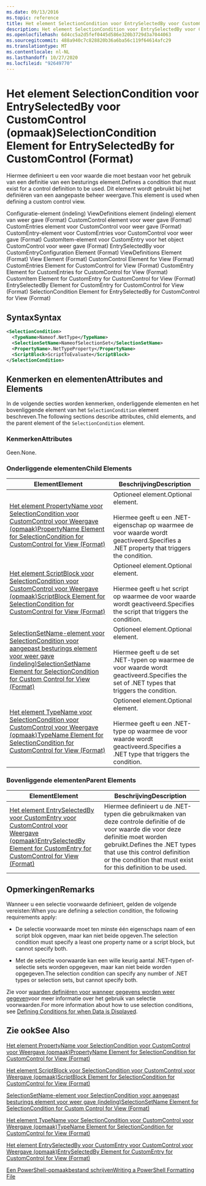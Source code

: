 ```yaml
---
ms.date: 09/13/2016
ms.topic: reference
title: Het element SelectionCondition voor EntrySelectedBy voor CustomControl (opmaak)
description: Het element SelectionCondition voor EntrySelectedBy voor CustomControl (opmaak)
ms.openlocfilehash: 6d4cc5a2d5fef0445d586e320b3729d3a7044063
ms.sourcegitcommit: 488a940c7c828820b36a6ba56c119f64614afc29
ms.translationtype: MT
ms.contentlocale: nl-NL
ms.lasthandoff: 10/27/2020
ms.locfileid: "92649770"
---
```

# <a name="selectioncondition-element-for-entryselectedby-for-customcontrol-format"></a><span data-ttu-id="47bc4-103">Het element SelectionCondition voor EntrySelectedBy voor CustomControl (opmaak)</span><span class="sxs-lookup"><span data-stu-id="47bc4-103">SelectionCondition Element for EntrySelectedBy for CustomControl (Format)</span></span>

<span data-ttu-id="47bc4-104">Hiermee definieert u een voor waarde die moet bestaan voor het gebruik van een definitie van een besturings element.</span><span class="sxs-lookup"><span data-stu-id="47bc4-104">Defines a condition that must exist for a control definition to be used.</span></span> <span data-ttu-id="47bc4-105">Dit element wordt gebruikt bij het definiëren van een aangepaste beheer weergave.</span><span class="sxs-lookup"><span data-stu-id="47bc4-105">This element is used when defining a custom control view.</span></span>

<span data-ttu-id="47bc4-106">Configuratie-element (indeling) ViewDefinitions element (indeling) element van weer gave (Format) CustomControl element voor weer gave (Format) CustomEntries element voor CustomControl voor weer gave (Format) CustomEntry-element voor CustomEntries voor CustomControl voor weer gave (Format) CustomItem-element voor CustomEntry voor het object CustomControl voor weer gave (Format) EntrySelectedBy voor CustomEntry</span><span class="sxs-lookup"><span data-stu-id="47bc4-106">Configuration Element (Format) ViewDefinitions Element (Format) View Element (Format) CustomControl Element for View (Format) CustomEntries Element for CustomControl for View (Format) CustomEntry Element for CustomEntries for CustomControl for View (Format) CustomItem Element for CustomEntry for CustomControl for View (Format) EntrySelectedBy Element for CustomEntry for CustomControl for View (Format) SelectionCondition Element for EntrySelectedBy for CustomControl for View (Format)</span></span>

## <a name="syntax"></a><span data-ttu-id="47bc4-107">Syntax</span><span class="sxs-lookup"><span data-stu-id="47bc4-107">Syntax</span></span>

```xml
<SelectionCondition>
  <TypeName>Nameof.NetType</TypeName>
  <SelectionSetName>NameofSelectionSet</SelectionSetName>
  <PropertyName>.NetTypeProperty</PropertyName>
  <ScriptBlock>ScriptToEvaluate</ScriptBlock>
</SelectionCondition>
```

## <a name="attributes-and-elements"></a><span data-ttu-id="47bc4-108">Kenmerken en elementen</span><span class="sxs-lookup"><span data-stu-id="47bc4-108">Attributes and Elements</span></span>

<span data-ttu-id="47bc4-109">In de volgende secties worden kenmerken, onderliggende elementen en het bovenliggende element van het `SelectionCondition` element beschreven.</span><span class="sxs-lookup"><span data-stu-id="47bc4-109">The following sections describe attributes, child elements, and the parent element of the `SelectionCondition` element.</span></span>

### <a name="attributes"></a><span data-ttu-id="47bc4-110">Kenmerken</span><span class="sxs-lookup"><span data-stu-id="47bc4-110">Attributes</span></span>

<span data-ttu-id="47bc4-111">Geen.</span><span class="sxs-lookup"><span data-stu-id="47bc4-111">None.</span></span>

### <a name="child-elements"></a><span data-ttu-id="47bc4-112">Onderliggende elementen</span><span class="sxs-lookup"><span data-stu-id="47bc4-112">Child Elements</span></span>

|<span data-ttu-id="47bc4-113">Element</span><span class="sxs-lookup"><span data-stu-id="47bc4-113">Element</span></span>|<span data-ttu-id="47bc4-114">Beschrijving</span><span class="sxs-lookup"><span data-stu-id="47bc4-114">Description</span></span>|
|-------------|-----------------|
|[<span data-ttu-id="47bc4-115">Het element PropertyName voor SelectionCondition voor CustomControl voor Weergave (opmaak)</span><span class="sxs-lookup"><span data-stu-id="47bc4-115">PropertyName Element for SelectionCondition for CustomControl for View (Format)</span></span>](./propertyname-element-for-selectioncondition-for-customcontrol-for-view-format.md)|<span data-ttu-id="47bc4-116">Optioneel element.</span><span class="sxs-lookup"><span data-stu-id="47bc4-116">Optional element.</span></span><br /><br /> <span data-ttu-id="47bc4-117">Hiermee geeft u een .NET-eigenschap op waarmee de voor waarde wordt geactiveerd.</span><span class="sxs-lookup"><span data-stu-id="47bc4-117">Specifies a .NET property that triggers the condition.</span></span>|
|[<span data-ttu-id="47bc4-118">Het element ScriptBlock voor SelectionCondition voor CustomControl voor Weergave (opmaak)</span><span class="sxs-lookup"><span data-stu-id="47bc4-118">ScriptBlock Element for SelectionCondition for CustomControl for View (Format)</span></span>](./scriptblock-element-for-selectioncondition-for-customcontrol-for-view-format.md)|<span data-ttu-id="47bc4-119">Optioneel element.</span><span class="sxs-lookup"><span data-stu-id="47bc4-119">Optional element.</span></span><br /><br /> <span data-ttu-id="47bc4-120">Hiermee geeft u het script op waarmee de voor waarde wordt geactiveerd.</span><span class="sxs-lookup"><span data-stu-id="47bc4-120">Specifies the script that triggers the condition.</span></span>|
|[<span data-ttu-id="47bc4-121">SelectionSetName-element voor SelectionCondition voor aangepast besturings element voor weer gave (indeling)</span><span class="sxs-lookup"><span data-stu-id="47bc4-121">SelectionSetName Element for SelectionCondition for Custom Control for View (Format)</span></span>](./selectionsetname-element-for-selectioncondition-for-customcontrol-for-view-format.md)|<span data-ttu-id="47bc4-122">Optioneel element.</span><span class="sxs-lookup"><span data-stu-id="47bc4-122">Optional element.</span></span><br /><br /> <span data-ttu-id="47bc4-123">Hiermee geeft u de set .NET-typen op waarmee de voor waarde wordt geactiveerd.</span><span class="sxs-lookup"><span data-stu-id="47bc4-123">Specifies the set of .NET types that triggers the condition.</span></span>|
|[<span data-ttu-id="47bc4-124">Het element TypeName voor SelectionCondition voor CustomControl voor Weergave (opmaak)</span><span class="sxs-lookup"><span data-stu-id="47bc4-124">TypeName Element for SelectionCondition for CustomControl for View  (Format)</span></span>](./typename-element-for-selectioncondition-for-customcontrol-for-view-format.md)|<span data-ttu-id="47bc4-125">Optioneel element.</span><span class="sxs-lookup"><span data-stu-id="47bc4-125">Optional element.</span></span><br /><br /> <span data-ttu-id="47bc4-126">Hiermee geeft u een .NET-type op waarmee de voor waarde wordt geactiveerd.</span><span class="sxs-lookup"><span data-stu-id="47bc4-126">Specifies a .NET type that triggers the condition.</span></span>|

### <a name="parent-elements"></a><span data-ttu-id="47bc4-127">Bovenliggende elementen</span><span class="sxs-lookup"><span data-stu-id="47bc4-127">Parent Elements</span></span>

|<span data-ttu-id="47bc4-128">Element</span><span class="sxs-lookup"><span data-stu-id="47bc4-128">Element</span></span>|<span data-ttu-id="47bc4-129">Beschrijving</span><span class="sxs-lookup"><span data-stu-id="47bc4-129">Description</span></span>|
|-------------|-----------------|
|[<span data-ttu-id="47bc4-130">Het element EntrySelectedBy voor CustomEntry voor CustomControl voor Weergave (opmaak)</span><span class="sxs-lookup"><span data-stu-id="47bc4-130">EntrySelectedBy Element for CustomEntry for CustomControl for View (Format)</span></span>](./entryselectedby-element-for-customentry-for-customcontrol-for-view-format.md)|<span data-ttu-id="47bc4-131">Hiermee definieert u de .NET-typen die gebruikmaken van deze controle definitie of de voor waarde die voor deze definitie moet worden gebruikt.</span><span class="sxs-lookup"><span data-stu-id="47bc4-131">Defines the .NET types that use this control definition or the condition that must exist for this definition to be used.</span></span>|

## <a name="remarks"></a><span data-ttu-id="47bc4-132">Opmerkingen</span><span class="sxs-lookup"><span data-stu-id="47bc4-132">Remarks</span></span>

<span data-ttu-id="47bc4-133">Wanneer u een selectie voorwaarde definieert, gelden de volgende vereisten:</span><span class="sxs-lookup"><span data-stu-id="47bc4-133">When you are defining a selection condition, the following requirements apply:</span></span>

- <span data-ttu-id="47bc4-134">De selectie voorwaarde moet ten minste één eigenschaps naam of een script blok opgeven, maar kan niet beide opgeven.</span><span class="sxs-lookup"><span data-stu-id="47bc4-134">The selection condition must specify a least one property name or a script block, but cannot specify both.</span></span>

- <span data-ttu-id="47bc4-135">Met de selectie voorwaarde kan een wille keurig aantal .NET-typen of-selectie sets worden opgegeven, maar kan niet beide worden opgegeven.</span><span class="sxs-lookup"><span data-stu-id="47bc4-135">The selection condition can specify any number of .NET types or selection sets, but cannot specify both.</span></span>

<span data-ttu-id="47bc4-136">Zie voor [waarden definiëren voor wanneer gegevens worden weer gegeven](./defining-conditions-for-displaying-data.md)voor meer informatie over het gebruik van selectie voorwaarden.</span><span class="sxs-lookup"><span data-stu-id="47bc4-136">For more information about how to use selection conditions, see [Defining Conditions for when Data is Displayed](./defining-conditions-for-displaying-data.md).</span></span>

## <a name="see-also"></a><span data-ttu-id="47bc4-137">Zie ook</span><span class="sxs-lookup"><span data-stu-id="47bc4-137">See Also</span></span>

[<span data-ttu-id="47bc4-138">Het element PropertyName voor SelectionCondition voor CustomControl voor Weergave (opmaak)</span><span class="sxs-lookup"><span data-stu-id="47bc4-138">PropertyName Element for SelectionCondition for CustomControl for View (Format)</span></span>](./propertyname-element-for-selectioncondition-for-customcontrol-for-view-format.md)

[<span data-ttu-id="47bc4-139">Het element ScriptBlock voor SelectionCondition voor CustomControl voor Weergave (opmaak)</span><span class="sxs-lookup"><span data-stu-id="47bc4-139">ScriptBlock Element for SelectionCondition for CustomControl for View (Format)</span></span>](./scriptblock-element-for-selectioncondition-for-customcontrol-for-view-format.md)

[<span data-ttu-id="47bc4-140">SelectionSetName-element voor SelectionCondition voor aangepast besturings element voor weer gave (indeling)</span><span class="sxs-lookup"><span data-stu-id="47bc4-140">SelectionSetName Element for SelectionCondition for Custom Control for View (Format)</span></span>](./selectionsetname-element-for-selectioncondition-for-customcontrol-for-view-format.md)

[<span data-ttu-id="47bc4-141">Het element TypeName voor SelectionCondition voor CustomControl voor Weergave (opmaak)</span><span class="sxs-lookup"><span data-stu-id="47bc4-141">TypeName Element for SelectionCondition for CustomControl for View  (Format)</span></span>](./typename-element-for-selectioncondition-for-customcontrol-for-view-format.md)

[<span data-ttu-id="47bc4-142">Het element EntrySelectedBy voor CustomEntry voor CustomControl voor Weergave (opmaak)</span><span class="sxs-lookup"><span data-stu-id="47bc4-142">EntrySelectedBy Element for CustomEntry for CustomControl for View (Format)</span></span>](./entryselectedby-element-for-customentry-for-customcontrol-for-view-format.md)

[<span data-ttu-id="47bc4-143">Een PowerShell-opmaakbestand schrijven</span><span class="sxs-lookup"><span data-stu-id="47bc4-143">Writing a PowerShell Formatting File</span></span>](./writing-a-powershell-formatting-file.md)

